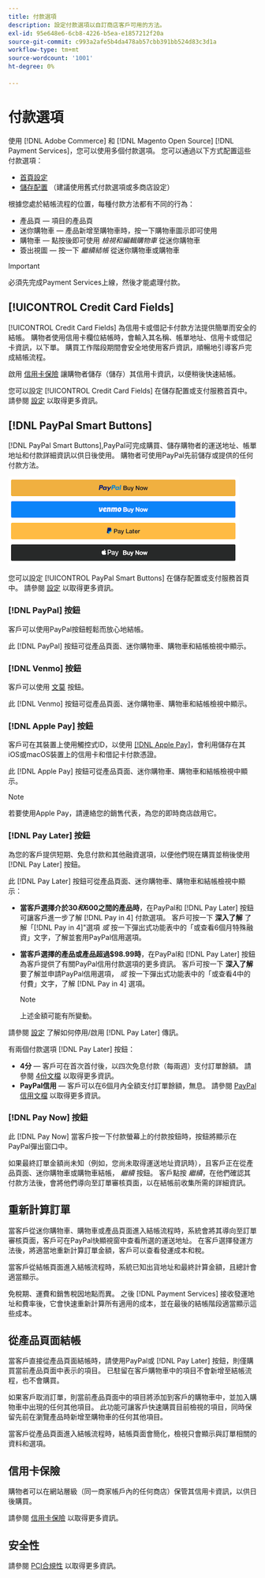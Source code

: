 ```yaml
---
title: 付款選項
description: 設定付款選項以自訂商店客戶可用的方法。
exl-id: 95e648e6-6cb8-4226-b5ea-e1857212f20a
source-git-commit: c993a2afe5b4da478ab57cbb391bb524d83c3d1a
workflow-type: tm+mt
source-wordcount: '1001'
ht-degree: 0%

---
```


# 付款選項

使用 [!DNL Adobe Commerce] 和 [!DNL Magento Open Source] [!DNL Payment Services]，您可以使用多個付款選項。 您可以通過以下方式配置這些付款選項：

* [首頁設定](payments-home.md)
* [儲存配置](configure-admin.md) （建議使用舊式付款選項或多商店設定）

根據您處於結帳流程的位置，每種付款方法都有不同的行為：

* 產品頁 — 項目的產品頁
* 迷你購物車 — 產品新增至購物車時，按一下購物車圖示即可使用
* 購物車 — 點按後即可使用 _檢視和編輯購物車_ 從迷你購物車
* 簽出視圖 — 按一下 _繼續結帳_ 從迷你購物車或購物車

>[!IMPORTANT]
>
>必須先完成Payment Services上線，然後才能處理付款。

## [!UICONTROL Credit Card Fields]

[!UICONTROL Credit Card Fields] 為信用卡或借記卡付款方法提供簡單而安全的結帳。 購物者使用信用卡欄位結帳時，會輸入其名稱、帳單地址、信用卡或借記卡資訊，以下單。 購買工作階段期間會安全地使用客戶資訊，順暢地引導客戶完成結帳流程。

啟用 [信用卡保險](#vaulting) 讓購物者儲存（儲存）其信用卡資訊，以便稍後快速結帳。

您可以設定 [!UICONTROL Credit Card Fields] 在儲存配置或支付服務首頁中。 請參閱 [設定](settings.md#credit-card-fields) 以取得更多資訊。

## [!DNL PayPal Smart Buttons]

[!DNL PayPal Smart Buttons],PayPal可完成購買、儲存購物者的運送地址、帳單地址和付款詳細資訊以供日後使用。 購物者可使用PayPal先前儲存或提供的任何付款方法。

![[!DNL PayPal Smart Buttons] 選項](assets/buttons-md.png)

您可以設定 [!UICONTROL PayPal Smart Buttons] 在儲存配置或支付服務首頁中。  請參閱 [設定](settings.md#payment-buttons) 以取得更多資訊。

### [!DNL PayPal] 按鈕

客戶可以使用PayPal按鈕輕鬆而放心地結帳。

此 [!DNL PayPal] 按鈕可從產品頁面、迷你購物車、購物車和結帳檢視中顯示。

### [!DNL Venmo] 按鈕

客戶可以使用 [文莫](https://venmo.com/) 按鈕。

此 [!DNL Venmo] 按鈕可從產品頁面、迷你購物車、購物車和結帳檢視中顯示。

### [!DNL Apple Pay] 按鈕

客戶可在其裝置上使用觸控式ID，以使用 [[!DNL Apple Pay]](https://www.apple.com/apple-pay/)，會利用儲存在其iOS或macOS裝置上的信用卡和借記卡付款憑證。

此 [!DNL Apple Pay] 按鈕可從產品頁面、迷你購物車、購物車和結帳檢視中顯示。

>[!NOTE]
>
> 若要使用Apple Pay，請連絡您的銷售代表，為您的即時商店啟用它。

### [!DNL Pay Later] 按鈕

為您的客戶提供短期、免息付款和其他融資選項，以便他們現在購買並稍後使用 [!DNL Pay Later] 按鈕。

此 [!DNL Pay Later] 按鈕可從產品頁面、迷你購物車、購物車和結帳檢視中顯示：

* **當客戶選擇介於$30和$600之間的產品時**，在PayPal和 [!DNL Pay Later] 按鈕可讓客戶進一步了解 [!DNL Pay in 4] 付款選項。 客戶可按一下 **深入了解** 了解「[!DNL Pay in 4]&quot;選項 _或_ 按一下彈出式功能表中的「或查看6個月特殊融資」文字，了解並套用PayPal信用選項。
* **當客戶選擇的產品或產品超過$98.99時**，在PayPal和 [!DNL Pay Later] 按鈕為客戶提供了有關PayPal信用付款選項的更多資訊。 客戶可按一下 **深入了解** 要了解並申請PayPal信用選項， _或_ 按一下彈出式功能表中的「或查看4中的付費」文字，了解 [!DNL Pay in 4] 選項。

   >[!NOTE]
   >
   >上述金額可能有所變動。

請參閱 [設定](settings.md#payment-buttons) 了解如何停用/啟用 [!DNL Pay Later] 傳訊。

有兩個付款選項 [!DNL Pay Later] 按鈕：

* **4分** — 客戶可在首次首付後，以四次免息付款（每兩週）支付訂單餘額。 請參閱 [4份文檔](https://www.paypal.com/us/digital-wallet/ways-to-pay/buy-now-pay-later) 以取得更多資訊。
* **PayPal信用** — 客戶可以在6個月內全額支付訂單餘額，無息。 請參閱 [PayPal信用文檔](https://www.paypal.com/us/webapps/mpp/paypal-credit) 以取得更多資訊。

### [!DNL Pay Now] 按鈕

此 [!DNL Pay Now] 當客戶按一下付款螢幕上的付款按鈕時，按鈕將顯示在PayPal彈出窗口中。

如果最終訂單金額尚未知（例如，您尚未取得運送地址資訊時），且客戶正在從產品頁面、迷你購物車或購物車結帳， _繼續_ 按鈕。 客戶點按 _繼續_，在他們確認其付款方法後，會將他們導向至訂單審核頁面，以在結帳前收集所需的詳細資訊。

## 重新計算訂單

當客戶從迷你購物車、購物車或產品頁面進入結帳流程時，系統會將其導向至訂單審核頁面，客戶可在PayPal快顯視窗中查看所選的運送地址。 在客戶選擇發運方法後，將適當地重新計算訂單金額，客戶可以查看發運成本和稅。

當客戶從結帳頁面進入結帳流程時，系統已知出貨地址和最終計算金額，且總計會適當顯示。

免稅期、運費和銷售稅因地點而異。 之後 [!DNL Payment Services] 接收發運地址和費率後，它會快速重新計算所有適用的成本，並在最後的結帳階段適當顯示這些成本。

## 從產品頁面結帳

當客戶直接從產品頁面結帳時，請使用PayPal或 [!DNL Pay Later] 按鈕，則僅購買當前產品頁面中表示的項目。 已駐留在客戶購物車中的項目不會新增至結帳流程，也不會購買。

如果客戶取消訂單，則當前產品頁面中的項目將添加到客戶的購物車中，並加入購物車中出現的任何其他項目。 此功能可讓客戶快速購買目前檢視的項目，同時保留先前在瀏覽產品時新增至購物車的任何其他項目。

當客戶從產品頁面進入結帳流程時，結帳頁面會簡化，檢視只會顯示與訂單相關的資料和選項。

## 信用卡保險

購物者可以在網站層級（同一商家帳戶內的任何商店）保管其信用卡資訊，以供日後購買。

請參閱 [信用卡保險](vaulting.md) 以取得更多資訊。

## 安全性

請參閱 [PCI合規性](security.md#pci-compliance) 以取得更多資訊。
